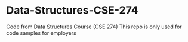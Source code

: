 # Data-Structures-CSE-274
Code from Data Structures Course (CSE 274)
This repo is only used for code samples for employers

